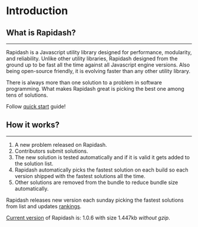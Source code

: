 # Introduction


## What is Rapidash?
___
Rapidash is a Javascript utility library designed for performance, modularity, and reliability. Unlike other utility libraries, Rapidash designed from the ground up to be fast all the time against all Javascript engine versions. Also being open-source friendly, it is evolving faster than any other utility library.

<p class="tip">
There is always more than one solution to a problem in software programming. 
What makes Rapidash great is picking the best one among tens of solutions.
</p>

Follow [quick start](quick-start.md) guide!

## How it works?
___
1. A new problem released on Rapidash.
2. Contributors submit solutions.
3. The new solution is tested automatically and if it is valid it gets added to the solution list.
3. Rapidash automatically picks the fastest solution on each build so each version shipped with the fastest solutions all the time.
4. Other solutions are removed from the bundle to reduce bundle size automatically.

<p class="tip">
Rapidash releases new version each sunday picking the fastest solutions from list and updates <a href="#/rankings">rankings</a>.
</p>



<a href="https://www.npmjs.com/package/rapidash" target="_blank">Current version</a> of Rapidash is: 1.0.6 with size 1.447kb *without gzip*.




